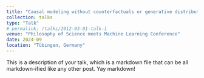 ```yaml
---
title: "Causal modeling without counterfactuals or generative distributions"
collection: talks
type: "Talk"
# permalink: /talks/2012-03-01-talk-1
venue: "Philosophy of Science meets Machine Learning Conference"
date: 2024-09
location: "Tübingen, Germany"
---
```


This is a description of your talk, which is a markdown file that can be all markdown-ified like any other post. Yay markdown!
